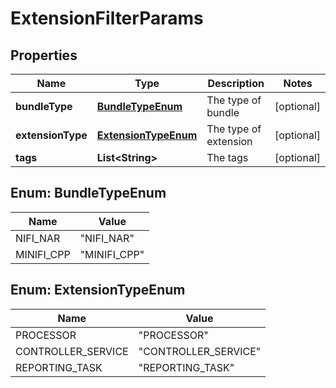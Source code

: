 # ExtensionFilterParams

## Properties
Name | Type | Description | Notes
------------ | ------------- | ------------- | -------------
**bundleType** | [**BundleTypeEnum**](#BundleTypeEnum) | The type of bundle |  [optional]
**extensionType** | [**ExtensionTypeEnum**](#ExtensionTypeEnum) | The type of extension |  [optional]
**tags** | **List&lt;String&gt;** | The tags |  [optional]

<a name="BundleTypeEnum"></a>
## Enum: BundleTypeEnum
Name | Value
---- | -----
NIFI_NAR | &quot;NIFI_NAR&quot;
MINIFI_CPP | &quot;MINIFI_CPP&quot;

<a name="ExtensionTypeEnum"></a>
## Enum: ExtensionTypeEnum
Name | Value
---- | -----
PROCESSOR | &quot;PROCESSOR&quot;
CONTROLLER_SERVICE | &quot;CONTROLLER_SERVICE&quot;
REPORTING_TASK | &quot;REPORTING_TASK&quot;
